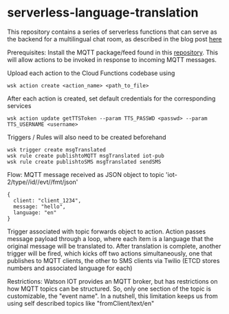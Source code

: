 # serverless-language-translation

This repository contains a series of serverless functions that can serve as the backend for a multilingual chat room, as described in the blog post [here](https://medium.com/kkbankol-events/the-motivation-behind-this-particular-project-comes-from-playing-one-of-my-favorite-android-games-76c92b27c8e8)

Prerequisites:
Install the MQTT package/feed found in this [repository](https://github.com/krook/openwhisk-package-mqtt-watson). This will allow actions to be invoked in response to incoming MQTT messages.

Upload each action to the Cloud Functions codebase using
```
wsk action create <action_name> <path_to_file>
```

After each action is created, set default credentials for the corresponding services
```
wsk action update getTTSToken --param TTS_PASSWD <passwd> --param TTS_USERNAME <username>
```

Triggers / Rules will also need to be created beforehand
```
wsk trigger create msgTranslated
wsk rule create publishtoMQTT msgTranslated iot-pub
wsk rule create publishtoSMS msgTranslated sendSMS
```

Flow:
MQTT message received as JSON object to topic 'iot-2/type/<deviceType>/id/<orgId>/evt/<eventName>/fmt/json'
```
{
  client: "client_1234",
  message: "hello",
  language: "en"
}
```

Trigger associated with topic forwards object to action. Action passes message payload through a loop, where each item is a language that the original message will be translated to. After translation is complete, another trigger will be fired, which kicks off two actions simultaneously, one that publishes to MQTT clients, the other to SMS clients via Twilio (ETCD stores numbers and associated language for each)


Restrictions:
Watson IOT provides an MQTT broker, but has restrictions on how MQTT topics can be structured. So, only one section of the topic is customizable, the "event name". In a nutshell, this limitation keeps us from using self described topics like "fromClient/text/en"
